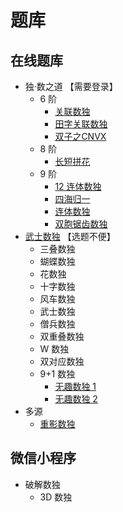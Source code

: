 # 题库

## 在线题库

- 独·数之道 【需要登录】
    - 6 阶
        - [关联数独](http://www.sudokufans.org.cn/lx/game.index.php?type=6d)
        - [田字关联数独](http://www.sudokufans.org.cn/lx/game.index.php?type=6e)
        - [双子之CNVX](http://www.sudokufans.org.cn/lx/game.index.php?type=63)
    - 8 阶
        - [长短拼花](http://www.sudokufans.org.cn/lx/game.index.php?type=8p)
    - 9 阶
        - [12 连体数独](http://www.sudokufans.org.cn/lx/game.index.php?type=12)
        - [四海归一](http://www.sudokufans.org.cn/lx/8f.index.php)
        - [连体数独](http://www.sudokufans.org.cn/lx/dou.index.php)
        - [双胞锯齿数独](http://www.sudokufans.org.cn/lx/game.index.php?type=j2)
- [武士数独] 【选题不便】
    - 三叠数独
    - 蝴蝶数独
    - 花数独
    - 十字数独
    - 风车数独
    - 武士数独
    - 僧兵数独
    - 双重叠数独
    - W 数独
    - 双对应数独
    - 9+1 数独
        - [无趣数独 1]
        - [无趣数独 2]
- 多源
    - [重影数独](重影数独.md)

## 微信小程序

- 破解数独
    - 3D 数独

[武士数独]: https://cn.samuraisudoku.com/dailysudoku/

[无趣数独 1]: https://cn.samuraisudoku.com/g-clueless-sudoku-1/

[无趣数独 2]: https://cn.samuraisudoku.com/g-clueless-sudoku-2/
